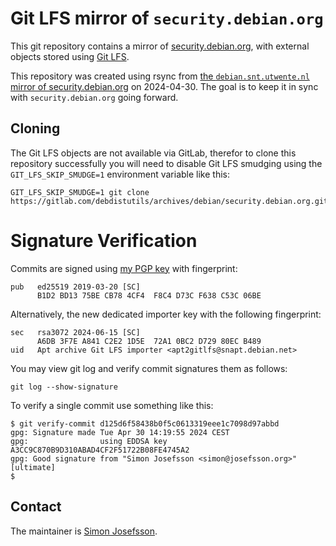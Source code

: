 # Git LFS mirror of `security.debian.org`

This git repository contains a mirror of
[security.debian.org](https://security.debian.org/), with external
objects stored using [Git LFS](https://git-lfs.com/).

This repository was created using rsync from [the
`debian.snt.utwente.nl` mirror of
security.debian.org](https://www.debian.org/CD/mirroring/rsync-mirrors)
on 2024-04-30.  The goal is to keep it in sync with
`security.debian.org` going forward.

## Cloning

The Git LFS objects are not available via GitLab, therefor to clone
this repository successfully you will need to disable Git LFS smudging
using the `GIT_LFS_SKIP_SMUDGE=1` environment variable like this:

```
GIT_LFS_SKIP_SMUDGE=1 git clone https://gitlab.com/debdistutils/archives/debian/security.debian.org.git
```

# Signature Verification

Commits are signed using [my PGP
key](https://blog.josefsson.org/2019/03/21/openpgp-2019-key-transition-statement/)
with fingerprint:

```
pub   ed25519 2019-03-20 [SC]
      B1D2 BD13 75BE CB78 4CF4  F8C4 D73C F638 C53C 06BE
```

Alternatively, the new dedicated importer key with the following
fingerprint:

```
sec   rsa3072 2024-06-15 [SC]
      A6DB 3F7E A841 C2E2 1D5E  72A1 0BC2 D729 80EC B489
uid   Apt archive Git LFS importer <apt2gitlfs@snapt.debian.net>
```

You may view git log and verify commit signatures them as follows:

```
git log --show-signature
```

To verify a single commit use something like this:

```
$ git verify-commit d125d6f58438b0f5c0613319eee1c7098d97abbd
gpg: Signature made Tue Apr 30 14:19:55 2024 CEST
gpg:                using EDDSA key A3CC9C870B9D310ABAD4CF2F51722B08FE4745A2
gpg: Good signature from "Simon Josefsson <simon@josefsson.org>" [ultimate]
$ 
```

## Contact

The maintainer is [Simon Josefsson](https://blog.josefsson.org/).

